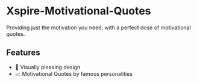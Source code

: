 # Xspire-Motivational-Quotes
Providing just the motivation you need, with a perfect dose of motivational quotes.

## Features
- 📃 Visually pleasing design
- 📈 Motivational Quotes by famous personalities
